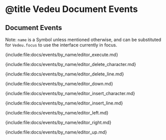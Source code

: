 # @title Vedeu Document Events

## Document Events

Note: `name` is a Symbol unless mentioned otherwise, and can be
substituted for `Vedeu.focus` to use the interface currently in focus.

{include:file:docs/events/by_name/editor_execute.md}

{include:file:docs/events/by_name/editor_delete_character.md}

{include:file:docs/events/by_name/editor_delete_line.md}

{include:file:docs/events/by_name/editor_down.md}

{include:file:docs/events/by_name/editor_insert_character.md}

{include:file:docs/events/by_name/editor_insert_line.md}

{include:file:docs/events/by_name/editor_left.md}

{include:file:docs/events/by_name/editor_right.md}

{include:file:docs/events/by_name/editor_up.md}
